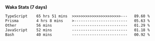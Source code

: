 
<b>Waka Stats (7 days)</b>

<!--START_SECTION:waka-->

```txt
TypeScript    65 hrs 51 mins  >>>>>>>>>>>>>>>>>>>>>>---   89.60 %
Prisma        4 hrs 8 mins    >------------------------   05.63 %
Other         56 mins         -------------------------   01.29 %
JavaScript    52 mins         -------------------------   01.18 %
Bash          40 mins         -------------------------   00.92 %
```

<!--END_SECTION:waka-->

